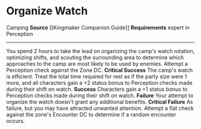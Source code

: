 ﻿---
actions: null
cost: null
element: null
frequency: null
id: '1478'
name: Organize Watch
rarity: Common
requirement: expert in Perception
school: null
source: '[[DATABASE/source/Kingmaker Companion Guide|Kingmaker Companion Guide]]'
trait:
- '[[DATABASE/trait/Camping|Camping]]'
trigger: null
type: Action

---
# Organize Watch

<span class="item-trait">Camping</span>
**Source** [[Kingmaker Companion Guide]]
**Requirements** expert in Perception

---
You spend 2 hours to take the lead on organizing the camp's watch rotation, optimizing shifts, and scouting the surrounding area to determine which approaches to the camp are most likely to be used by enemies. Attempt a Perception check against the Zone DC.
**Critical Success** The camp's watch is efficient. Treat the total time required for rest as if the party size were 1 more, and all characters gain a +2 status bonus to Perception checks made during their shift on watch.
**Success** Characters gain a +1 status bonus to Perception checks made during their shift on watch.
**Failure** Your attempt to organize the watch doesn't grant any additional benefits.
**Critical Failure** As failure, but you may have attracted unwanted attention. Attempt a flat check against the zone's Encounter DC to determine if a random encounter occurs.